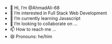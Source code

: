 - 👋 Hi, I’m @AhmadAli-68
- 👀 I’m interested in Full Stack Web Development
- 🌱 I’m currently learning Javascript
- 💞️ I’m looking to collaborate on ...
- 📫 How to reach me ...
- 😄 Pronouns: he/him

<!---
AhmadAli-68/AhmadAli-68 is a ✨ special ✨ repository because its `README.md` (this file) appears on your GitHub profile.
You can click the Preview link to take a look at your changes.
--->
